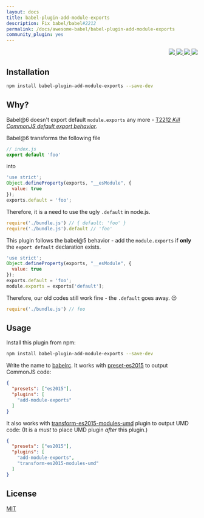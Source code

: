 ```yaml
---
layout: docs
title: babel-plugin-add-module-exports
description: Fix babel/babel#2212
permalink: /docs/awesome-babel/babel-plugin-add-module-exports
community_plugin: yes
---
```


<p align="right">
  <a href="https://npmjs.org/package/babel-plugin-add-module-exports">
    <img src="https://img.shields.io/npm/v/babel-plugin-add-module-exports.svg?style=flat-square">
  </a>
  <a href="https://travis-ci.org/59naga/babel-plugin-add-module-exports">
    <img src="http://img.shields.io/travis/59naga/babel-plugin-add-module-exports.svg?style=flat-square">
  </a>
  <a href="https://codeclimate.com/github/59naga/babel-plugin-add-module-exports/coverage">
    <img src="https://img.shields.io/codeclimate/github/59naga/babel-plugin-add-module-exports.svg?style=flat-square">
  </a>
  <a href="https://codeclimate.com/github/59naga/babel-plugin-add-module-exports">
    <img src="https://img.shields.io/codeclimate/coverage/github/59naga/babel-plugin-add-module-exports.svg?style=flat-square">
  </a>
</p>

Installation
---

```bash
npm install babel-plugin-add-module-exports --save-dev
```

Why?
---

Babel@6 doesn't export default `module.exports` any more - [T2212 *Kill CommonJS default export behavior*](https://phabricator.babeljs.io/T2212).

Babel@6 transforms the following file

```js
// index.js
export default 'foo'
```

into

```js
'use strict';
Object.defineProperty(exports, "__esModule", {
  value: true
});
exports.default = 'foo';
```

Therefore, it is a need to use the ugly `.default` in node.js.

```js
require('./bundle.js') // { default: 'foo' }
require('./bundle.js').default // 'foo'
```

This plugin follows the babel@5 behavior - add the `module.exports` if **only** the `export default` declaration exists.

```js
'use strict';
Object.defineProperty(exports, "__esModule", {
  value: true
});
exports.default = 'foo';
module.exports = exports['default'];
```

Therefore, our old codes still work fine - the `.default` goes away. :wink:

```js
require('./bundle.js') // foo
```

Usage
---

Install this plugin from npm:

```sh
npm install babel-plugin-add-module-exports --save-dev
```

Write the name to [babelrc](https://babeljs.io/docs/usage/babelrc/). It works with [preset-es2015](http://babeljs.io/docs/plugins/preset-es2015/) to output CommonJS code:

```json
{
  "presets": ["es2015"],
  "plugins": [
    "add-module-exports"
  ]
}
```

It also works with [transform-es2015-modules-umd](http://babeljs.io/docs/plugins/transform-es2015-modules-umd/) plugin to output UMD code: (It is a *must* to place UMD plugin *after* this plugin.)

```json
{
  "presets": ["es2015"],
  "plugins": [
    "add-module-exports",
    "transform-es2015-modules-umd"
  ]
}
```

License
---
[MIT](http://59naga.mit-license.org/)
